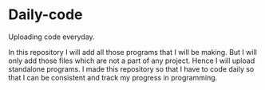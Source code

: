 # Daily-code
Uploading code everyday.

In this repository I will add all those programs that I will be making. But I will only add those files which are not a part of any project. Hence I will upload standalone programs. I made this repository so that I have to code daily so that I can be consistent and track my progress in programming.
